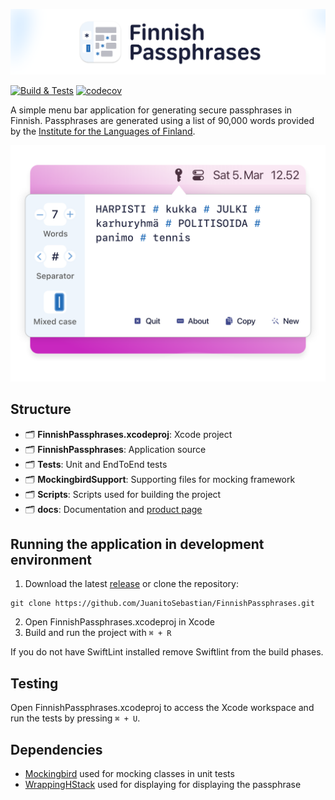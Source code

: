 ![Header Image](https://raw.githubusercontent.com/JuanitoSebastian/FinnishPassphrases/development/docs/imgs/GitHubHeader.png)

[![Build & Tests](https://github.com/JuanitoSebastian/FinnishPassphrases/actions/workflows/build_test.yml/badge.svg)](https://github.com/JuanitoSebastian/FinnishPassphrases/actions/workflows/build_test.yml)
[![codecov](https://codecov.io/gh/JuanitoSebastian/FinnishPassphrases/branch/main/graph/badge.svg?token=AIWQRJR7VB)](https://codecov.io/gh/JuanitoSebastian/FinnishPassphrases)

A simple menu bar application for generating secure passphrases in Finnish. Passphrases are generated using a list of 90,000 words provided by the [Institute for the Languages of Finland](https://kaino.kotus.fi/sanat/nykysuomi/).

![Screenshot of the app](https://raw.githubusercontent.com/JuanitoSebastian/FinnishPassphrases/development/docs/imgs/popover1.png)

## Structure
- 🗂 **FinnishPassphrases.xcodeproj**: Xcode project
- 🗂 **FinnishPassphrases**: Application source
- 🗂 **Tests**: Unit and EndToEnd tests
- 🗂 **MockingbirdSupport**: Supporting files for mocking framework
- 🗂 **Scripts**: Scripts used for building the project
- 🗂 **docs**: Documentation and [product page](https://juanitosebastian.github.io/FinnishPassphrases/)

## Running the application in development environment
1. Download the latest [release](https://github.com/JuanitoSebastian/FinnishPassphrases/releases) or clone the repository:
```
git clone https://github.com/JuanitoSebastian/FinnishPassphrases.git
```
2. Open FinnishPassphrases.xcodeproj in Xcode
3. Build and run the project with `⌘ + R`

If you do not have SwiftLint installed remove Swiftlint from the build phases.

## Testing
Open FinnishPassphrases.xcodeproj to access the Xcode workspace and run the tests by pressing `⌘ + U`.

## Dependencies
- [Mockingbird](https://mockingbirdswift.com) used for mocking classes in unit tests
- [WrappingHStack](https://github.com/dkk/WrappingHStack) used for displaying for displaying the passphrase
